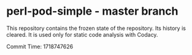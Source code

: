# perl-pod-simple - master branch

This repository contains the frozen state of the repository.
Its history is cleared. It is used only for static code
analysis with Codacy.

Commit Time: 1718747626